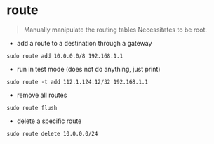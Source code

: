 # route

> Manually manipulate the routing tables
> Necessitates to be root.

- add a route to a destination through a gateway

`sudo route add 10.0.0.0/8 192.168.1.1`

- run in test mode (does not do anything, just print)

`sudo route -t add 112.1.124.12/32 192.168.1.1`

- remove all routes

`sudo route flush`

- delete a specific route

`sudo route delete 10.0.0.0/24`
